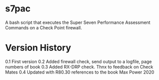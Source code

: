 # s7pac
A bash script that executes the Super Seven Performance Assessment Commands on a Check Point firewall.


# Version History
0.1 First version
0.2 Added firewall check, send output to a logfile, page numbers of book
0.3 Added RX-DRP check. Thnx to feedback on Check Mates
0.4 Updated with R80.30 references to the book Max Power 2020
